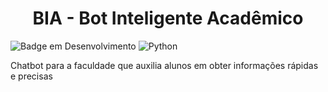 <h1 align="center">BIA - Bot Inteligente Acadêmico</h1>


![Badge em Desenvolvimento](http://img.shields.io/static/v1?label=STATUS&message=IDEAÇÃO&color=GREEN&style=for-the-badge)
![Python](https://img.shields.io/badge/Python-3776AB?style=for-the-badge&logo=python&logoColor=white)

Chatbot para a faculdade que auxilia alunos em obter informações rápidas e precisas
